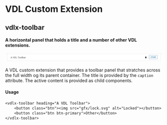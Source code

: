 # VDL Custom Extension
## vdlx-toolbar
#### A horizontal panel that holds a title and a number of other VDL extensions.

![vdlx-toolbar](../gfx/vdlx-toolbar1.png)

A VDL custom extension that provides a toolbar panel that stratches across the full width og its parent container.
The title is provided by the `caption` attribute. The active content is provided as child components.

#### Usage
```
<vdlx-toolbar heading="A VDL Toolbar">
    <button class="btn"><img src="gfx/lock.svg" alt="Locked"></button>
    <button class="btn btn-primary">Other</button>
</vdlx-toolbar>
```
